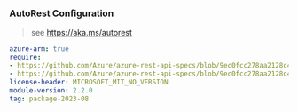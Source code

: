 ### AutoRest Configuration

> see https://aka.ms/autorest

``` yaml
azure-arm: true
require:
- https://github.com/Azure/azure-rest-api-specs/blob/9ec0fcc278aa2128c4fbb2b8a1aa93432d72cce0/specification/azure-kusto/resource-manager/readme.md
- https://github.com/Azure/azure-rest-api-specs/blob/9ec0fcc278aa2128c4fbb2b8a1aa93432d72cce0/specification/azure-kusto/resource-manager/readme.go.md
license-header: MICROSOFT_MIT_NO_VERSION
module-version: 2.2.0
tag: package-2023-08
```

